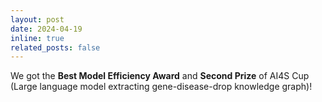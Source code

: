 ```yaml
---
layout: post
date: 2024-04-19
inline: true
related_posts: false
---
```


We got the **Best Model Efficiency Award** and **Second Prize** of AI4S Cup (Large language model extracting gene-disease-drop knowledge graph)!